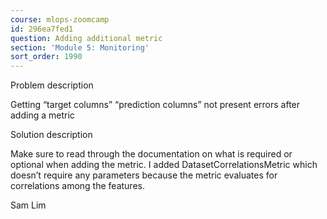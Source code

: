 ```yaml
---
course: mlops-zoomcamp
id: 296ea7fed1
question: Adding additional metric
section: 'Module 5: Monitoring'
sort_order: 1990
---
```


Problem description

Getting “target columns” “prediction columns” not present errors after adding a metric

Solution description

Make sure to read through the documentation on what is required or optional when adding the metric. I added DatasetCorrelationsMetric which doesn’t require any parameters because the metric evaluates for correlations among the features.

Sam Lim


